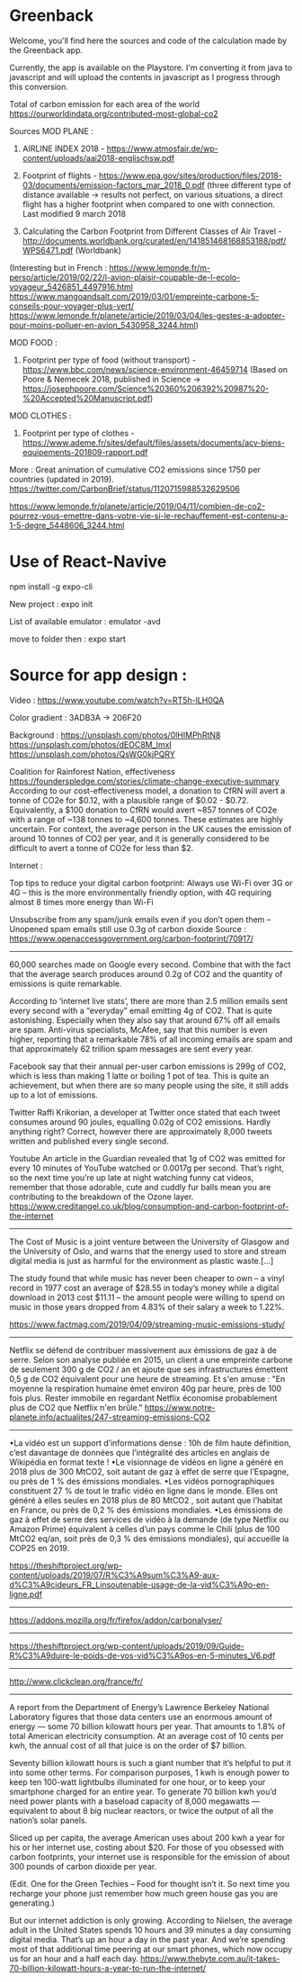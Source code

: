 # Greenback

Welcome,
you'll find here the sources and code of the calculation made by the Greenback app.

Currently, the app is available on the Playstore. I'm converting it from java to javascript and will upload the contents in javascript as I progress through this conversion.

Total of carbon emission for each area of the world
https://ourworldindata.org/contributed-most-global-co2

Sources
MOD PLANE :

1) AIRLINE INDEX 2018 - https://www.atmosfair.de/wp-content/uploads/aai2018-englischsw.pdf

2) Footprint of flights - https://www.epa.gov/sites/production/files/2018-03/documents/emission-factors_mar_2018_0.pdf (three different type of distance available 
-> results not perfect, on various situations, a direct flight has a higher footprint when compared to one with connection. Last modified 9 march 2018

3) Calculating the Carbon Footprint from Different Classes of Air Travel - http://documents.worldbank.org/curated/en/141851468168853188/pdf/WPS6471.pdf (Worldbank)

(Interesting but in French : 
https://www.lemonde.fr/m-perso/article/2019/02/22/l-avion-plaisir-coupable-de-l-ecolo-voyageur_5426851_4497916.html
https://www.mangoandsalt.com/2019/03/01/empreinte-carbone-5-conseils-pour-voyager-plus-vert/
https://www.lemonde.fr/planete/article/2019/03/04/les-gestes-a-adopter-pour-moins-polluer-en-avion_5430958_3244.html)


MOD FOOD :
1) Footprint per type of food (without transport) - https://www.bbc.com/news/science-environment-46459714 (Based on Poore & Nemecek 2018, published in Science 
-> https://josephpoore.com/Science%20360%206392%20987%20-%20Accepted%20Manuscript.pdf)

MOD CLOTHES :
1) Footprint per type of clothes - https://www.ademe.fr/sites/default/files/assets/documents/acv-biens-equipements-201809-rapport.pdf



More :
Great animation of cumulative CO2 emissions since 1750 per countries (updated in 2019).
https://twitter.com/CarbonBrief/status/1120715988532629506

https://www.lemonde.fr/planete/article/2019/04/11/combien-de-co2-pourrez-vous-emettre-dans-votre-vie-si-le-rechauffement-est-contenu-a-1-5-degre_5448606_3244.html



# Use of React-Navive
npm install -g expo-cli

New project : expo init <name>
  
List of available emulator : emulator -avd 

move to folder then : expo start




# Source for app design :
Video :
https://www.youtube.com/watch?v=RT5h-lLH0QA

Color gradient :
3ADB3A -> 206F20

Background :
https://unsplash.com/photos/0lHIMPhRtN8
https://unsplash.com/photos/dEOC8M_lmxI
https://unsplash.com/photos/QsWG0kjPQRY


Coalition for Rainforest Nation, effectiveness
https://founderspledge.com/stories/climate-change-executive-summary
According to our cost-effectiveness model, a donation to CfRN will avert a tonne of CO2e for $0.12, with a plausible range of $0.02 - $0.72. Equivalently, a $100 donation to CfRN would avert ~857 tonnes of CO2e with a range of ~138 tonnes to ~4,600 tonnes. These estimates are highly uncertain. For context, the average person in the UK causes the emission of around 10 tonnes of CO2 per year, and it is generally considered to be difficult to avert a tonne of CO2e for less than $2. 



Internet :

Top tips to reduce your digital carbon footprint:
Always use Wi-Fi over 3G or 4G – this is the more environmentally friendly option, with 4G requiring almost 8 times more energy than Wi-Fi

Unsubscribe from any spam/junk emails even if you don’t open them – Unopened spam emails still use 0.3g of carbon dioxide
Source : https://www.openaccessgovernment.org/carbon-footprint/70917/

-----------

60,000 searches made on Google every second. Combine that with the fact that the average search produces around 0.2g of CO2 and the quantity of emissions is quite remarkable.

According to ‘internet live stats’, there are more than 2.5 million emails sent every second with a “everyday” email emitting 4g of CO2. That is quite astonishing. Especially when they also say that around 67% off all emails are spam. Anti-virus specialists, McAfee, say that this number is even higher, reporting that a remarkable 78% of all incoming emails are spam and that approximately 62 trillion spam messages are sent every year.

Facebook say that their annual per-user carbon emissions is 299g of CO2, which is less than making 1 latte or boiling 1 pot of tea. This is quite an achievement, but when there are so many people using the site, it still adds up to a lot of emissions.

Twitter
Raffi Krikorian, a developer at Twitter once stated that each tweet consumes around 90 joules, equalling 0.02g of CO2 emissions. Hardly anything right? Correct, however there are approximately 8,000 tweets written and published every single second.

Youtube
An article in the Guardian revealed that 1g of CO2 was emitted for every 10 minutes of YouTube watched or 0.0017g per second. That’s right, so the next time you’re up late at night watching funny cat videos, remember that those adorable, cute and cuddly fur balls mean you are contributing to the breakdown of the Ozone layer.
https://www.creditangel.co.uk/blog/consumption-and-carbon-footprint-of-the-internet

--------

The Cost of Music is a joint venture between the University of Glasgow and the University of Oslo, and warns that the energy used to store and stream digital media is just as harmful for the environment as plastic waste.[...]

The study found that while music has never been cheaper to own – a vinyl record in 1977 cost an average of $28.55 in today’s money while a digital download in 2013 cost $11.11 – the amount people were willing to spend on music in those years dropped from 4.83% of their salary a week to 1.22%.

https://www.factmag.com/2019/04/09/streaming-music-emissions-study/

-----------


Netflix se défend de contribuer massivement aux émissions de gaz à de serre. Selon son analyse publiée en 2015, un client a une empreinte carbone de seulement 300 g de CO2 / an et ajoute que ses infrastructures émettent 0,5 g de CO2 équivalent pour une heure de streaming. Et s'en amuse : "En moyenne la respiration humaine émet environ 40g par heure, près de 100 fois plus. Rester immobile en regardant Netflix économise probablement plus de CO2 que Netflix n'en brûle." 
https://www.notre-planete.info/actualites/247-streaming-emissions-CO2

----------

•La vidéo est un support d’informations dense : 10h de film haute
définition, c’est davantage de données
que l’intégralité des articles en anglais
de Wikipédia en format texte !
•Le visionnage de vidéos en ligne a
généré en 2018 plus de 300 MtCO2,
soit autant de gaz à effet de serre que
l’Espagne, ou près de 1 % des émissions mondiales.
•Les vidéos pornographiques constituent 27 % de tout le trafic vidéo en
ligne dans le monde. Elles ont généré
à elles seules en 2018 plus de 80 MtCO2
,
soit autant que l’habitat en France, ou
près de 0,2 % des émissions mondiales.
•Les émissions de gaz à effet de
serre des services de vidéo à la
demande (de type Netflix ou Amazon Prime) équivalent à celles d’un
pays comme le Chili (plus de 100
MtCO2
eq/an, soit près de 0,3 % des
émissions mondiales), qui accueille la
COP25 en 2019.

https://theshiftproject.org/wp-content/uploads/2019/07/R%C3%A9sum%C3%A9-aux-d%C3%A9cideurs_FR_Linsoutenable-usage-de-la-vid%C3%A9o-en-ligne.pdf


-----
https://addons.mozilla.org/fr/firefox/addon/carbonalyser/

--------
https://theshiftproject.org/wp-content/uploads/2019/09/Guide-R%C3%A9duire-le-poids-de-vos-vid%C3%A9os-en-5-minutes_V6.pdf

--------

http://www.clickclean.org/france/fr/

--------

A report from the Department of Energy’s Lawrence Berkeley National Laboratory figures that those data centers use an enormous amount of energy — some 70 billion kilowatt hours per year. That amounts to 1.8% of total American electricity consumption. At an average cost of 10 cents per kwh, the annual cost of all that juice is on the order of $7 billion.

Seventy billion kilowatt hours is such a giant number that it’s helpful to put it into some other terms. For comparison purposes, 1 kwh is enough power to keep ten 100-watt lightbulbs illuminated for one hour, or to keep your smartphone charged for an entire year. To generate 70 billion kwh you’d need power plants with a baseload capacity of 8,000 megawatts — equivalent to about 8 big nuclear reactors, or twice the output of all the nation’s solar panels.

Sliced up per capita, the average American uses about 200 kwh a year for his or her internet use, costing about $20. For those of you obsessed with carbon footprints, your internet use is responsible for the emission of about 300 pounds of carbon dioxide per year.

(Edit. One for the Green Techies – Food for thought isn’t it. So next time you recharge your phone just remember how much green house gas you are generating.)

But our internet addiction is only growing. According to Nielsen, the average adult in the United States spends 10 hours and 39 minutes a day consuming digital media. That’s up an hour a day in the past year. And we’re spending most of that additional time peering at our smart phones, which now occupy us for an hour and a half each day.
https://www.thebyte.com.au/it-takes-70-billion-kilowatt-hours-a-year-to-run-the-internet/

